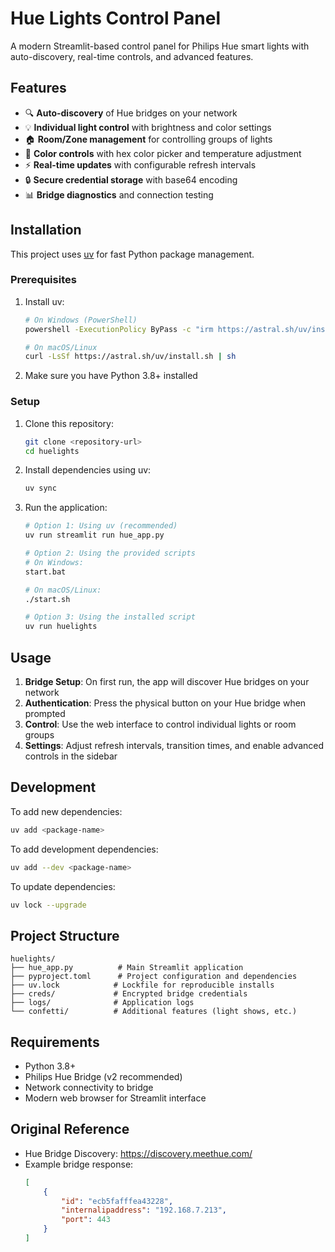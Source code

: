# Hue Lights Control Panel

A modern Streamlit-based control panel for Philips Hue smart lights with auto-discovery, real-time controls, and advanced features.

## Features

- 🔍 **Auto-discovery** of Hue bridges on your network
- 💡 **Individual light control** with brightness and color settings
- 🏠 **Room/Zone management** for controlling groups of lights
- 🎨 **Color controls** with hex color picker and temperature adjustment
- ⚡ **Real-time updates** with configurable refresh intervals
- 🔒 **Secure credential storage** with base64 encoding
- 📊 **Bridge diagnostics** and connection testing

## Installation

This project uses [uv](https://docs.astral.sh/uv/) for fast Python package management.

### Prerequisites

1. Install uv:
   ```bash
   # On Windows (PowerShell)
   powershell -ExecutionPolicy ByPass -c "irm https://astral.sh/uv/install.ps1 | iex"
   
   # On macOS/Linux
   curl -LsSf https://astral.sh/uv/install.sh | sh
   ```

2. Make sure you have Python 3.8+ installed

### Setup

1. Clone this repository:
   ```bash
   git clone <repository-url>
   cd huelights
   ```

2. Install dependencies using uv:
   ```bash
   uv sync
   ```

3. Run the application:
   ```bash
   # Option 1: Using uv (recommended)
   uv run streamlit run hue_app.py
   
   # Option 2: Using the provided scripts
   # On Windows:
   start.bat
   
   # On macOS/Linux:
   ./start.sh
   
   # Option 3: Using the installed script
   uv run huelights
   ```

## Usage

1. **Bridge Setup**: On first run, the app will discover Hue bridges on your network
2. **Authentication**: Press the physical button on your Hue bridge when prompted
3. **Control**: Use the web interface to control individual lights or room groups
4. **Settings**: Adjust refresh intervals, transition times, and enable advanced controls in the sidebar

## Development

To add new dependencies:
```bash
uv add <package-name>
```

To add development dependencies:
```bash
uv add --dev <package-name>
```

To update dependencies:
```bash
uv lock --upgrade
```

## Project Structure

```
huelights/
├── hue_app.py          # Main Streamlit application
├── pyproject.toml      # Project configuration and dependencies
├── uv.lock            # Lockfile for reproducible installs
├── creds/             # Encrypted bridge credentials
├── logs/              # Application logs
└── confetti/          # Additional features (light shows, etc.)
```

## Requirements

- Python 3.8+
- Philips Hue Bridge (v2 recommended)
- Network connectivity to bridge
- Modern web browser for Streamlit interface

## Original Reference

- Hue Bridge Discovery: https://discovery.meethue.com/
- Example bridge response:
  ```json
  [
      {
          "id": "ecb5fafffea43228",
          "internalipaddress": "192.168.7.213",
          "port": 443
      }
  ]
  ```